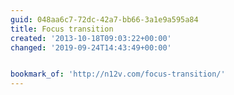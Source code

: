 ```yaml
---
guid: 048aa6c7-72dc-42a7-bb66-3a1e9a595a84
title: Focus transition
created: '2013-10-18T09:03:22+00:00'
changed: '2019-09-24T14:43:49+00:00'


bookmark_of: 'http://n12v.com/focus-transition/'
---
```




